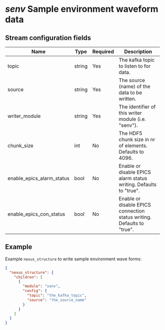 # *senv* Sample environment waveform data

## Stream configuration fields

|Name|Type|Required|Description|
---|---|---|---|
topic|string|Yes|The kafka topic to listen to for data.|
source|string|Yes|The source (name) of the data to be written.|
writer_module|string|Yes|The identifier of this writer module (i.e. "senv").|
chunk_size|int|No|The HDF5 chunk size in nr of elements. Defaults to 4096.|
enable_epics_alarm_status|bool|No|Enable or disable EPICS alarm status writing. Defaults to "true".|
enable_epics_con_status|bool|No|Enable or disable EPICS connection status writing. Defaults to "true".|

## Example

Example `nexus_structure` to write sample environment wave forms:

```json
{
  "nexus_structure": {
    "children": [
      {
        "module": "senv",
        "config": {
          "topic": "the_kafka_topic",
          "source": "the_source_name"
        }
      }
    ]
  }
}
```


